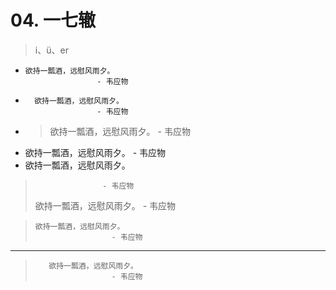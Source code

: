 # 04. 一七辙

> i、ü、er


*     欲持一瓢酒，远慰风雨夕。  
                      - 韦应物
*  
        欲持一瓢酒，远慰风雨夕。
                      - 韦应物
* > 欲持一瓢酒，远慰风雨夕。
                      - 韦应物
*   欲持一瓢酒，远慰风雨夕。 
                      - 韦应物
*   欲持一瓢酒，远慰风雨夕。 
  >                    - 韦应物
>    欲持一瓢酒，远慰风雨夕。
>                      - 韦应物

>     欲持一瓢酒，远慰风雨夕。
>                      - 韦应物

----
>        欲持一瓢酒，远慰风雨夕。
>                      - 韦应物